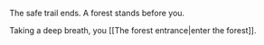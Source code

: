The safe trail ends. A forest stands before you. 

Taking a deep breath, you [[The forest entrance|enter the forest]].

